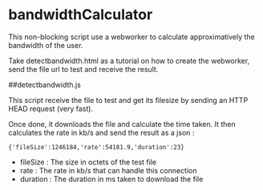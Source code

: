 bandwidthCalculator
==================

This non-blocking script use a webworker to calculate approximatively the bandwidth of the user.

Take detectbandwidth.html as a tutorial on how to create the webworker, send the file url to test and receive the result.

##detectbandwidth.js

This script receive the file to test and get its filesize by sending an HTTP HEAD request (very fast).

Once done, it downloads the file and calculate the time taken. It then calculates the rate in kb/s and send the result as a json :

```
{'fileSize':1246184,'rate':54181.9,'duration':23}
```

- fileSize : The size in octets of the test file
- rate : The rate in kb/s that can handle this connection
- duration : The duration in ms taken to download the file